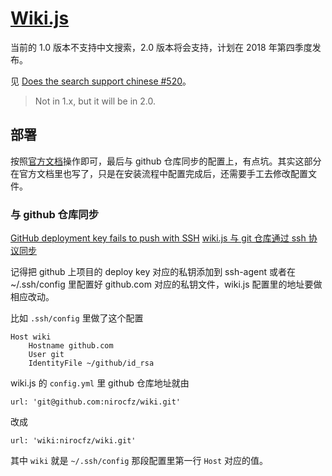 <!-- TITLE: Wiki.js -->
<!-- SUBTITLE: Notes of Wiki Js -->

# [Wiki.js](https://wiki.js.org/)
当前的 1.0 版本不支持中文搜索，2.0 版本将会支持，计划在 2018 年第四季度发布。

见 [Does the search support chinese #520](https://github.com/Requarks/wiki/issues/520)。

> Not in 1.x, but it will be in 2.0.


## 部署

按照[官方文档](https://docs.requarks.io/wiki/install/installation)操作即可，最后与 github 仓库同步的配置上，有点坑。其实这部分在官方文档里也写了，只是在安装流程中配置完成后，还需要手工去修改配置文件。

### 与 github 仓库同步

[GitHub deployment key fails to push with SSH](https://github.com/Requarks/wiki/issues/555)
[wiki.js 与 git 仓库通过 ssh 协议同步](https://docs.requarks.io/wiki/install/installation/git#using-ssh)

记得把 github 上项目的 deploy key 对应的私钥添加到 ssh-agent
或者在 ~/.ssh/config 里配置好 github.com 对应的私钥文件，wiki.js 配置里的地址要做相应改动。

比如 `.ssh/config` 里做了这个配置

```
Host wiki
    Hostname github.com
    User git
    IdentityFile ~/github/id_rsa
```

wiki.js 的 `config.yml` 里 github 仓库地址就由

```
url: 'git@github.com:nirocfz/wiki.git'
```

改成


```
url: 'wiki:nirocfz/wiki.git'
```

其中 `wiki` 就是 `~/.ssh/config` 那段配置里第一行 `Host` 对应的值。